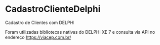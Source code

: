 # CadastroClienteDelphi
Cadastro de Clientes com DELPHI

Foram utilizadas bibliotecas nativas do DELPHI XE 7 e consulta via API no endereço https://viacep.com.br/
